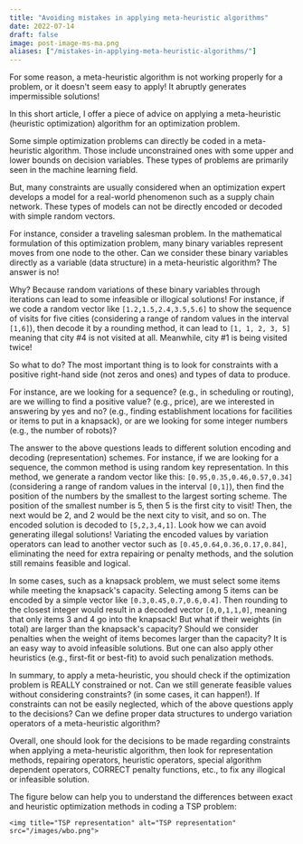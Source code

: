 ```yaml
---
title: "Avoiding mistakes in applying meta-heuristic algorithms"
date: 2022-07-14
draft: false
image: post-image-ms-ma.png
aliases: ["/mistakes-in-applying-meta-heuristic-algorithms/"]
---
```

For some reason, a meta-heuristic algorithm is not working properly for a problem, or it doesn't seem easy to apply! It abruptly generates impermissible solutions!

In this short article, I offer a piece of advice on applying a meta-heuristic (heuristic optimization) algorithm for an optimization problem.

Some simple optimization problems can directly be coded in a meta-heuristic algorithm. Those include unconstrained ones with some upper and lower bounds on decision variables. These types of problems are primarily seen in the machine learning field.

But, many constraints are usually considered when an optimization expert develops a model for a real-world phenomenon such as a supply chain network. These types of models can not be directly encoded or decoded with simple random vectors.

For instance, consider a traveling salesman problem. In the mathematical formulation of this optimization problem, many binary variables represent moves from one node to the other. Can we consider these binary variables directly as a variable (data structure) in a meta-heuristic algorithm? The answer is no!

Why? Because random variations of these binary variables through iterations can lead to some infeasible or illogical solutions! For instance, if we code a random vector like `[1.2,1.5,2.4,3.5,5.6]` to show the sequence of visits for five cities (considering a range of random values in the interval `[1,6]`), then decode it by a rounding method, it can lead to `[1, 1, 2, 3, 5]` meaning that city #4 is not visited at all. Meanwhile, city #1 is being visited twice!

So what to do? The most important thing is to look for constraints with a positive right-hand side (not zeros and ones) and types of data to produce.

For instance, are we looking for a sequence? (e.g., in scheduling or routing), are we willing to find a positive value? (e.g., price), are we interested in answering by yes and no? (e.g., finding establishment locations for facilities or items to put in a knapsack), or are we looking for some integer numbers (e.g., the number of robots)?

The answer to the above questions leads to different solution encoding and decoding (representation) schemes. For instance, if we are looking for a sequence, the common method is using random key representation. In this method, we generate a random vector like this: `[0.95,0.35,0.46,0.57,0.34]` (considering a range of random values in the interval `[0,1]`), then find the position of the numbers by the smallest to the largest sorting scheme. The position of the smallest number is 5, then 5 is the first city to visit! Then, the next would be 2, and 2 would be the next city to visit, and so on. The encoded solution is decoded to `[5,2,3,4,1]`. Look how we can avoid generating illegal solutions! Variating the encoded values by variation operators can lead to another vector such as `[0.45,0.64,0.36,0.17,0.84]`, eliminating the need for extra repairing or penalty methods, and the solution still remains feasible and logical.

In some cases, such as a knapsack problem, we must select some items while meeting the knapsack's capacity. Selecting among 5 items can be encoded by a simple vector like `[0.3,0.45,0.7,0.6,0.4]`. Then rounding to the closest integer would result in a decoded vector `[0,0,1,1,0]`, meaning that only items 3 and 4 go into the knapsack! But what if their weights (in total) are larger than the knapsack's capacity? Should we consider penalties when the weight of items becomes larger than the capacity? It is an easy way to avoid infeasible solutions. But one can also apply other heuristics (e.g., first-fit or best-fit) to avoid such penalization methods.

In summary, to apply a meta-heuristic, you should check if the optimization problem is REALLY constrained or not. Can we still generate feasible values without considering constraints? (in some cases, it can happen!). If constraints can not be easily neglected, which of the above questions apply to the decisions? Can we define proper data structures to undergo variation operators of a meta-heuristic algorithm?

Overall, one should look for the decisions to be made regarding constraints when applying a meta-heuristic algorithm, then look for representation methods, repairing operators, heuristic operators, special algorithm dependent operators, CORRECT penalty functions, etc., to fix any illogical or infeasible solution.

The figure below can help you to understand the differences between exact and heuristic optimization methods in coding a TSP problem:

`<img title="TSP representation" alt="TSP representation" src="/images/wbo.png">`
